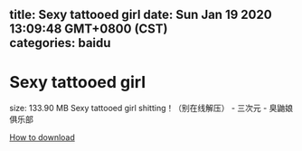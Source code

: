 
title: Sexy tattooed girl
date: Sun Jan 19 2020 13:09:48 GMT+0800 (CST)    
categories: baidu
---

# Sexy tattooed girl
size: 133.90 MB
 Sexy tattooed girl shitting！（别在线解压） - 三次元 - 臭鼬娘俱乐部
 

[How to download](https://bpcam.bemobtrk.com/go/2ceec3aa-1ca2-46d6-b9ff-aaa5c184517c?jno=7)